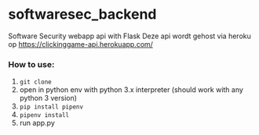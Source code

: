 # softwaresec_backend
Software Security webapp api with Flask
Deze api wordt gehost via heroku op https://clickinggame-api.herokuapp.com/

### How to use:
  1.  `git clone`
  2.  open in python env with python 3.x interpreter (should work with any python 3 version)
  3.  `pip install pipenv`
  4.  `pipenv install`
  5.  run app.py
